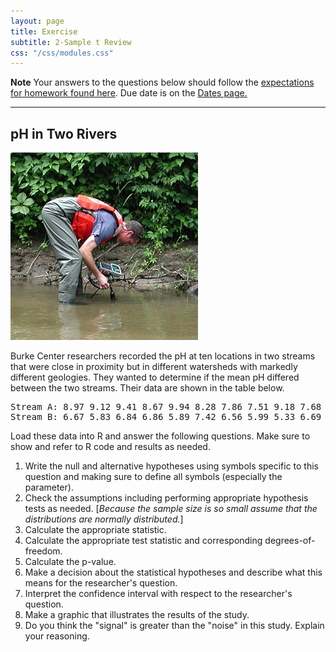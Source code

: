 ```yaml
---
layout: page
title: Exercise
subtitle: 2-Sample t Review
css: "/css/modules.css"
---
```


<div class="alert alert-warning">
  <strong>Note</strong> Your answers to the questions below should follow the <a href="../../resources/hwformat" target="_blank">expectations for homework found here</a>. Due date is on the <a href="../../resources/Dates-Current" target="_blank">Dates page.</a>
</div>

----

## pH in Two Rivers
<img src="../zimgs/pHrivers.jpg" alt="Measuring pH" class="img-right">

Burke Center researchers recorded the pH at ten locations in two streams that were close in proximity but in different watersheds with markedly different geologies. They wanted to determine if the mean pH differed between the two streams. Their data are shown in the table below.

<pre>
Stream A: 8.97 9.12 9.41 8.67 9.94 8.28 7.86 7.51 9.18 7.68
Stream B: 6.67 5.83 6.84 6.86 5.89 7.42 6.56 5.99 5.33 6.69
</pre>

Load these data into R and answer the following questions. Make sure to show and refer to R code and results as needed.

1. Write the null and alternative hypotheses using symbols specific to this question and making sure to define all symbols (especially the parameter).
1. Check the assumptions including performing appropriate hypothesis tests as needed. [*Because the sample size is so small assume that the distributions are normally distributed.*]
1. Calculate the appropriate statistic.
1. Calculate the appropriate test statistic and corresponding degrees-of-freedom.
1. Calculate the p-value.
1. Make a decision about the statistical hypotheses and describe what this means for the researcher's question.
1. Interpret the confidence interval with respect to the researcher's question.
1. Make a graphic that illustrates the results of the study.
1. Do you think the "signal" is greater than the "noise" in this study. Explain your reasoning.
